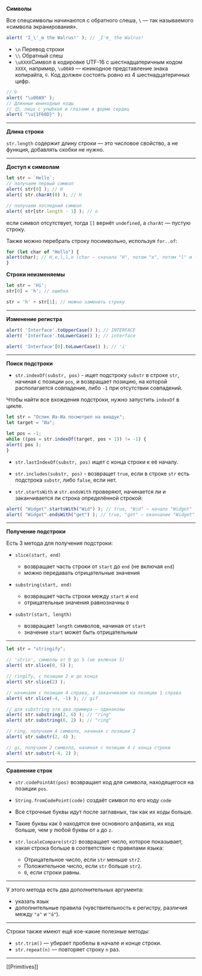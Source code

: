 **Символы**

Все спецсимволы начинаются с обратного слеша, `\` — так называемого «символа экранирования».

```js
alert( 'I_\'_m the Walrus!' ); // _I'm_ the Walrus!
```
- `\n` Перевод строки
- `\\` Обратный слеш
- `\uXXXX`Символ в кодировке UTF-16 с шестнадцатеричным кодом `XXXX`, например, `\u00A9` — юникодное представление знака копирайта, `©`. Код должен состоять ровно из 4 шестнадцатеричных цифр.
```js
// © 
alert( "\u00A9" );
// Длинные юникодные коды
// 😍, лицо с улыбкой и глазами в форме сердец 
alert( "\u{1F60D}" );
```

---

**Длина строки**

`str.length` содержит длину строки — это числовое свойство, а не функция, добавлять скобки не нужно.

---

**Доступ к символам**

```js
let str = `Hello`; 
// получаем первый символ 
alert( str[0] ); // H 
alert( str.charAt(0) ); // H 

// получаем последний символ 
alert( str[str.length - 1] ); // o
```

если символ отсутствует, тогда `[]` вернёт `undefined`, а `charAt` — пустую строку.

Также можно перебрать строку посимвольно, используя `for..of`:

```js
for (let char of "Hello") { 
alert(char); // H,e,l,l,o (char — сначала "H", потом "e", потом "l" и т. д.) 
}
```

**Строки неизменяемы**

```js
let str = 'Hi'; 
str[0] = 'h'; // ошибка

str = 'h' + str[1]; // можно заменить строку
```

---

**Изменение регистра**

```js
alert( 'Interface'.toUpperCase() ); // INTERFACE 
alert( 'Interface'.toLowerCase() ); // interface

alert( 'Interface'[0].toLowerCase() ); // 'i'
```

---

**Поиск подстроки**

- `str.indexOf(substr, pos)` - ищет подстроку `substr` в строке `str`, начиная с позиции `pos`, и возвращает позицию, на которой располагается совпадение, либо `-1` при отсутствии совпадений.

Чтобы найти все вхождения подстроки, нужно запустить `indexOf` в цикле.
```js
let str = "Ослик Иа-Иа посмотрел на виадук"; 
let target = "Иа";

let pos = -1; 
while ((pos = str.indexOf(target, pos + 1)) != -1) { 
alert( pos ); 
}
```

- `str.lastIndexOf(substr, pos)` ищет с конца строки к её началу.

- `str.includes(substr, pos)` - возвращет `true`, если в строке `str` есть подстрока `substr`, либо `false`, если нет.

- `str.startsWith` и `str.endsWith` проверяют, начинается ли и заканчивается ли строка определённой строкой:

```js
alert( "Widget".startsWith("Wid") ); // true, "Wid" — начало "Widget" 
alert( "Widget".endsWith("get") ); // true, "get" — окончание "Widget"
```

---

**Получение подстроки**

Есть 3 метода для получения подстроки:

- `slice(start, end)` 
	- возвращает часть строки от `start` до `end` (не включая `end`) 
	- можно передавать отрицательные значения

- `substring(start, end)` 
	- возвращает часть строки между `start` и `end` 
	- отрицательные значения равнозначны `0`

- `substr(start, length)` 
	- возвращает `length` символов, начиная от `start` 
	- значение `start` может быть отрицательным

---
```js
let str = "stringify"; 

// 'strin', символы от 0 до 5 (не включая 5)
alert( str.slice(0, 5) ); 

// ringify, с позиции 2 и до конца
alert( str.slice(2) ); 

// начинаем с позиции 4 справа, а заканчиваем на позиции 1 справа 
alert( str.slice(-4, -1) ); // gif

// для substring эти два примера — одинаковы 
alert( str.substring(2, 6) ); // "ring" 
alert( str.substring(6, 2) ); // "ring"

// ring, получаем 4 символа, начиная с позиции 2 
alert( str.substr(2, 4) );

// gi, получаем 2 символа, начиная с позиции 4 с конца строки 
alert( str.substr(-4, 2) );
```
---
**Сравнение строк**

- `str.codePointAt(pos)` возвращает код для символа, находящегося на позиции `pos`.
- `String.fromCodePoint(code)` создаёт символ по его коду `code`
-  Все строчные буквы идут после заглавных, так как их коды больше.
-  Такие буквы как `Ö` находятся вне основного алфавита, их код больше, чем у любой буквы от `a` до `z`.

-  `str.localeCompare(str2)` возвращает число, которое показывает, какая строка больше в соответствии с правилами языка:
	- Отрицательное число, если `str` меньше `str2`.
	- Положительное число, если `str` больше `str2`.
	- `0`, если строки равны.

---
У этого метода есть два дополнительных аргумента:
- указать язык
- дополнительные правила (чувствительность к регистру, различия между `"a"` и `"á"`).

---
Строки также имеют ещё кое-какие полезные методы:

-   `str.trim()` — убирает пробелы в начале и конце строки.
-   `str.repeat(n)` — повторяет строку `n` раз.

---

[[Primitives]]